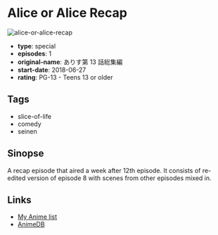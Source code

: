 # Alice or Alice Recap

![alice-or-alice-recap](https://cdn.myanimelist.net/images/anime/1460/107044.jpg)

-   **type**: special
-   **episodes**: 1
-   **original-name**: ありす第 13 話総集編
-   **start-date**: 2018-06-27
-   **rating**: PG-13 - Teens 13 or older

## Tags

-   slice-of-life
-   comedy
-   seinen

## Sinopse

A recap episode that aired a week after 12th episode. It consists of re-edited version of episode 8 with scenes from other episodes mixed in.

## Links

-   [My Anime list](https://myanimelist.net/anime/41689/Alice_or_Alice_Recap)
-   [AnimeDB](http://anidb.info/perl-bin/animedb.pl?show=anime&aid=13313)
